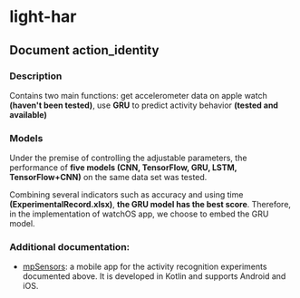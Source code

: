 # light-har

## Document action_identity


### Description
Contains two main functions: get accelerometer data on apple watch **(haven't been tested)**, use **GRU** to predict activity behavior **(tested and available)**


### Models
Under the premise of controlling the adjustable parameters, the performance of **five models (CNN, TensorFlow, GRU, LSTM, TensorFlow+CNN)** on the same data set was tested.

Combining several indicators such as accuracy and using time **(ExperimentalRecord.xlsx)**, **the GRU model has the best score**. Therefore, in the implementation of watchOS app, we choose to embed the GRU model.


### Additional documentation:
* [mpSensors](https://github.com/Rezar/light-har/tree/main/sensors_app): a mobile app for the activity recognition experiments documented above. It is developed in Kotlin and supports Android and iOS.